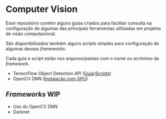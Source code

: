 # Computer Vision

Esse repositório contém alguns guias criados para facilitar consulta na configuração de algumas das principais ferramentas utilizadas em projetos de visão computacional.

São disponibilizados também alguns _scripts_ simples para configuração de algumas dessas _frameworks_.

Cada guia e _script_ estão nos arquivos/pastas com o nome ou acrônimo da _framework_.

- TensorFlow Object Detection API ([Guia](tfod.md)/[_Scripts_](tfod/))
- OpenCV DNN ([Instalação com GPU](opencv_gpu.md))

## _Frameworks_ WIP
- Uso do OpenCV DNN
- Darknet
